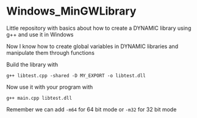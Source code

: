 # Windows_MinGWLibrary
Little repository with basics about how to create a DYNAMIC library using g++ and use it in Windows

Now I know how to create global variables in DYNAMIC libraries and manipulate them through functions

Build the library with

`g++ libtest.cpp -shared -D MY_EXPORT -o libtest.dll`

Now use it with your program with

`g++ main.cpp libtest.dll`

Remember we can add `-m64` for 64 bit mode or `-m32` for 32 bit mode
